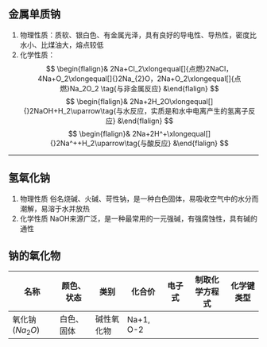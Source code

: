 ## 金属单质钠
1. 物理性质：质软、银白色、有金属光泽，具有良好的导电性、导热性，密度比水小、比煤油大，熔点较低
2. 化学性质：
$$ \begin{flalign}& 2Na+Cl_2\xlongequal[]{点燃}2NaCl，4Na+O_2\xlongequal[]{}2Na_{2}O，2Na+O_2\xlongequal[]{点燃}Na_2O_2 \tag{与非金属反应} &\end{flalign} $$
 $$ \begin{flalign}& 2Na+2H_2O\xlongequal[]{}2NaOH+H_2\uparrow\tag{与水反应，实质是和水中电离产生的氢离子反应} &\end{flalign} $$
 $$ \begin{flalign}& 2Na+2H^+\xlongequal[]{}2Na^++H_2\uparrow\tag{与酸反应} &\end{flalign} $$
 ---
## 氢氧化钠
1. 物理性质
俗名烧碱、火碱、苛性钠，是一种白色固体，易吸收空气中的水分而潮解，易溶于水并放热
2. 化学性质
NaOH来源广泛，是一种最常用的一元强碱，有强腐蚀性，具有碱的通性

## 钠的氧化物
| 名称   | 颜色、状态 | 类别       | 化合价 | 电子式 | 制取化学方程式 | 化学键类型 |
| ------ | ---------- | ---------- | ------ | ------ | -------------- | ---------- |
| 氧化钠($Na_2O$)| 白色、固体 | 碱性氧化物 | Na+1, O-2       |        |                |            |
